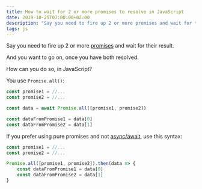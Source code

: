 ```yaml
---
title: How to wait for 2 or more promises to resolve in JavaScript
date: 2019-10-25T07:00:00+02:00
description: "Say you need to fire up 2 or more promises and wait for their result. How to do that?"
tags: js
---
```


Say you need to fire up 2 or more [promises](/javascript-promises/) and wait for their result.

And you want to go on, once you have both resolved.

How can you do so, in JavaScript?

You use `Promise.all()`:

```js
const promise1 = //...
const promise2 = //...

const data = await Promise.all([promise1, promise2])

const dataFromPromise1 = data[0]
const dataFromPromise2 = data[1]
```

If you prefer using pure promises and not [async/await](/javascript-async-await/), use this syntax:

```js
const promise1 = //...
const promise2 = //...

Promise.all([promise1, promise2]).then(data => {
	const dataFromPromise1 = data[0]
	const dataFromPromise2 = data[1]
}
```
